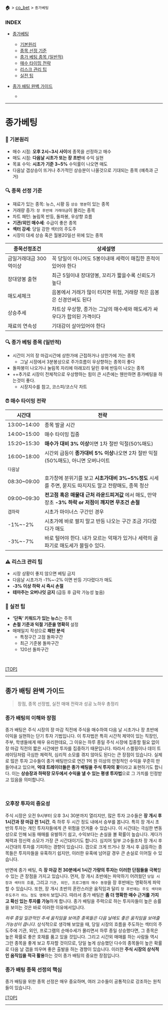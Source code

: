 🏠 > [co_bet](./) > `종가베팅`
<!-- 
# 종가베팅 원리와 종목선정 방법
https://blog.naver.com/PostView.naver?blogId=jspark0377&logNo=222132469112

# 종가 배팅 완벽 가이드: 장점, 종목 선정법, 실전 매매 전략과 성공 노하우 총정리
https://tilnote.io/pages/685f9dc84b4cd555fb8b7239 
-->

### INDEX
- [종가베팅](#종가베팅)
  - [기본원리](#-기본원리)
  - [종목 선정 기준](#-종목-선정-기준)
  - [종가 베팅 종목 (일반적)](#-종가-베팅-종목-일반적)
  - [매수 타이밍 전략](#-매수-타이밍-전략)
  - [리스크 관리 팁](#️-리스크-관리-팁)
  - [실전 팁](#-실전-팁)

- [종가 배팅 완벽 가이드](#종가-배팅-완벽-가이드)
  - []()

---
# 종가베팅

### 🧠 기본원리
- 매수 시점: **오후 2시~3시 사이**에 종목을 선정하고 매수
- 매도 시점: **다음날 시초가 또는 장 초반**에 수익 실현
- 목표 수익: **시초가 기준 3~5%** 수익률이 나오면 매도
- 다음날 갭상승이 뜨거나 추가적인 상승분이 나올것으로 기대되는 종목 (예측과 근거)

### 🔍 종목 선정 기준
- 재료가 있는 종목: 뉴스, 시황 등 `상승 명분`이 있는 종목
- 거래량 증가: `장 후반에 거래대금`이 몰리는 종목
- 차트 패턴: 눌림목 반등, 돌파봉, 우상향 흐름
- **기관/외인 매수세**: 수급이 좋은 종목
- **섹터 강세**: 당일 강한 섹터의 주도주
- 시장이 대세 상승 혹은 월봉20일선 위에 있는 종목

| 종목선정조건 | 상세설명 |
|------------|---------|
| 금일거래대금 300억이상 | 꼭 당일이 아니어도 5봉이내애 세력이 매집한 흔적이 있어야 한다 |
| 장대양봉 출현         | 최근 5일이내 장대양봉, 꼬리가 짧을수록 신뢰도가 높다 |
| 매도세체크            | 음봉에서 거래가 많이 터지면 위험, 거래량 작은 음봉은 신경안써도 된다  | 
| 상승추세              | 차트상 우상향, 종가는 그날의 매수세와 매도세가 싸우다가 합의된 가격이다   |
| 재료의 연속성         | 기대감이 살아있어야 한다     |


### 🔍 종가 베팅 종목 (일반적)
- 시간이 거의 장 마감시간에 상한가에 근접하거나 상한가에 가는 종목
  - 그날 시장에서 3분봉상으로 주가흐름이 우상향하는 종목이 좋다
- 돌파봉이 나오거나 눌림목 자리에 아래꼬리 달린 후에 반등이 나오는 종목
- ++추가로 시장이 전체적으로 우상향하는 힘이 큰 시즌에는 웬만하면 종가베팅을 하는것이 좋다. 
  - 시장지수를 참고, 코스피/코스닥 차트


### ⏰ 매수 타이밍 전략
| 시간대 | 전략 | 
|-------|------| 
| 13:00~14:00 | 종목 발굴 시간   | 
| 14:00~15:00 | 매수 타이밍 집중 | 
| 15:20~15:30 | **매수가 대비 3% 이상**이면 1차 절반 익절(50%매도)   | 
| 16:00~18:00 | 시간외 급등이 **종가대비 5% 이상**나오면 2차 절반 익절(50%매도), 아니면 오버나이트 | 
| `다음날`     | |
| 08:30~09:00 | 호가창에 분위기를 보고 **시초가대비 3%~5%정도** 시세를 주면, 묻지도 따지지도 말고 전량매도, 종목 청산    |
| 09:00~09:30 | **전고점 혹은 매물대 근처 라운드피겨값** 에서 매도, 만약 장초 **-3% 하락 or 저점이 깨지면 무조건 손절** |
| `갭하락`     | 시초가 마이너스 구간인 경우 |
| -1%~-2% | 시초가에 바로 팔지 말고 반등 나오는 구간 조금 기다렸다가 매도 |
| -3%~-7% | 바로 털어야 한다. 내가 모르는 악재가 있거나 세력의 골파기로 매도세가 몰릴수 있다. |


### ⚠️ 리스크 관리 팁
- 시장 상황이 좋지 않으면 베팅 금지
- 다음날 시초가가 -1%~-2% 이면 반등 기다렸다가 매도
- **-3% 이상 하락 시 즉시 손절**
- **테마주는 오버나잇 금지** (급등 후 급락 가능성 높음)

### 📌 실전 팁
- **‘단독’ 키워드가 있는 뉴스**는 주목
- **손절 기준과 익절 기준을 명확히** 설정
- 매매일지 작성으로 **패턴 분석**
  - 특정구간 고점 돌파구간
  - 최근 기준봉 돌파구간
  - 120선 돌파구간


<br/>

[[TOP]](#index)

---
## 종가 배팅 완벽 가이드
> 장점, 종목 선정법, 실전 매매 전략과 성공 노하우 총정리

### 종가 배팅의 이해와 장점

종가 배팅은 주식 시장의 장 마감 직전에 주식을 매수하여 다음 날 시초가나 장 초반에 이익을 실현하는 단기 투자 기법입니다. 
이 투자법은 특히 시간적 제약이 있는 직장인, 주부, 학생들에게 매우 유리한데요, 그 이유는 하루 종일 주식 시장에 집중할 필요 없이 장 마감 직전의 짧은 시간에만 투자를 집중하기 때문입니다. 
따라서 스켈핑이나 데이 트레이딩처럼 극심한 체력적, 심리적 소모를 겪지 않아도 된다는 큰 장점이 있습니다. 
실제로 많은 투자 고수들이 종가 배팅만으로 연간 1억 원 이상의 안정적인 수익을 꾸준히 만들어내고 있으며, 
**억대 트레이더들은 종가 배팅을 주식 투자의 꽃**이라고 표현하기도 합니다. 
이는 **상승장과 하락장 모두에서 수익을 낼 수 있는 평생 투자법**으로 그 가치를 인정받고 있음을 의미합니다.

<br/>

### 오후장 투자의 중요성

주식 시장은 오전 9시부터 오후 3시 30분까지 열리지만, 많은 투자 고수들은 **장 개시 후 1시간과 장 마감 전 1시간**, 즉 하루 두 시간 정도 내에서 승부를 봅니다. 
특히 장 개시 초반의 투자는 개인 투자자들에게 큰 위험을 안겨줄 수 있습니다. 이 시간대는 극심한 변동성으로 인해 뇌동 매매를 유발하기 쉽고, 수익보다는 손실을 볼 확률이 높습니다. 게다가 체력과 정신력 소모가 가장 큰 시간대이기도 합니다. 
심지어 일부 고수들조차 장 개시 후 시간대의 투자를 기피하는 경향이 있습니다. 갭으로 크게 뜨거나 장 개시 후 급등하는 종목들은 투자자들을 유혹하기 쉽지만, 이러한 유혹에 넘어갈 경우 큰 손실로 이어질 수 있습니다.

반면에 종가 배팅, 즉 **장 마감 전 30분에서 1시간 가량의 투자는 이러한 단점들을 극복**할 수 있는 큰 장점을 가지고 있습니다. 
먼저, 장 개시 초반에는 파악하기 어려웠던 `당일 시장과 섹터의 흐름`, 그리고 `기관, 외인, 프로그램의 매수 동향`을 장 후반에는 명확하게 파악할 수 있습니다. 
또한, 장 개시 초반의 혼란스러운 움직임과 달리 `장 후반에는 주도 섹터와 주도주가 어느 정도 명확히` 보입니다. 
따라서 종가 배팅은 **좀 더 명확한 매수 근거를 가지고 확신 있는 투자를 가능**하게 합니다. 
종가 배팅을 주력으로 하는 투자자들이 높은 승률을 보이는 것은 바로 이러한 이유에서입니다.

*하루 종일 일관적인 추세 움직임을 보여준 종목들은 다음 날에도 좋은 움직임을 보여줄 가능성이 큽니다.* 
상식적으로 생각해 보았을 때, 당일 시장의 흐름을 주도하는 섹터의 주도주에 기관, 외인, 프로그램의 순매수세가 몰리면서 하루 종일 상승했다면, 그 종목은 높은 확률로 좋은 호재를 품고 있을 것입니다. 
그리고 시간외 매매를 하는 사람들 역시 그런 종목을 좋게 보고 투자할 것이므로, 당일 높게 상승했던 다수의 종목들이 높은 확률로 다음 날 갭을 띄우며 좋은 출발을 하는 경향이 있습니다. 
이러한 **주식 시장의 상식적인 움직임을 적극 활용**하는 것이 종가 배팅의 중요한 장점입니다.


### 종가 배팅 종목 선정의 핵심

종가 배팅을 위한 종목 선정은 매우 중요하며, 여러 고수들이 공통적으로 강조하는 원칙들이 있습니다.

[[TOP]](#index)

---